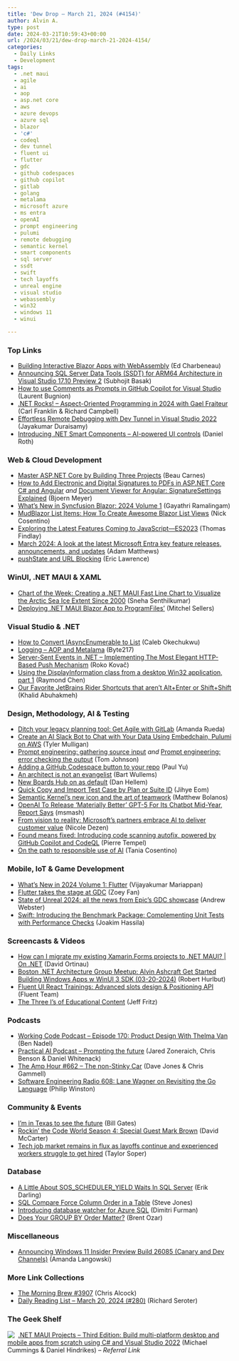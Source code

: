 ```yaml
---
title: 'Dew Drop – March 21, 2024 (#4154)'
author: Alvin A.
type: post
date: 2024-03-21T10:59:43+00:00
url: /2024/03/21/dew-drop-march-21-2024-4154/
categories:
  - Daily Links
  - Development
tags:
  - .net maui
  - agile
  - ai
  - aop
  - asp.net core
  - aws
  - azure devops
  - azure sql
  - blazor
  - 'c#'
  - codeql
  - dev tunnel
  - fluent ui
  - flutter
  - gdc
  - github codespaces
  - github copilot
  - gitlab
  - golang
  - metalama
  - microsoft azure
  - ms entra
  - openAI
  - prompt engineering
  - pulumi
  - remote debugging
  - semantic kernel
  - smart components
  - sql server
  - ssdt
  - swift
  - tech layoffs
  - unreal engine
  - visual studio
  - webassembly
  - win32
  - windows 11
  - winui

---
```

### <a name="top"></a>Top Links

  * <a href="https://www.telerik.com/blogs/building-interactive-blazor-apps-webassembly" target="_blank" rel="noopener">Building Interactive Blazor Apps with WebAssembly</a> (Ed Charbeneau)
  * <a href="https://devblogs.microsoft.com/visualstudio/arm64-in-ssdt/" target="_blank" rel="noopener">Announcing SQL Server Data Tools (SSDT) for ARM64 Architecture in Visual Studio 17.10 Preview 2</a> (Subhojit Basak)
  * <a href="https://techcommunity.microsoft.com/t5/microsoft-developer-community/how-to-use-comments-as-prompts-in-github-copilot-for-visual/ba-p/4091503" target="_blank" rel="noopener">How to use Comments as Prompts in GitHub Copilot for Visual Studio</a> (Laurent Bugnion)
  * <a href="https://www.spreaker.com/episode/aspect-oriented-programming-in-2024-with-gael-fraiteur--59121471" target="_blank" rel="noopener">.NET Rocks! &#8211; Aspect-Oriented Programming in 2024 with Gael Fraiteur</a> (Carl Franklin & Richard Campbell)
  * <a href="https://www.syncfusion.com/blogs/post/dev-tunnel-remote-debug-vs-2022.aspx?utm_source=alvinashcraft&utm_medium=email&utm_campaign=alvinashcraft_blog_edmmar24" target="_blank" rel="noopener">Effortless Remote Debugging with Dev Tunnel in Visual Studio 2022</a> (Jayakumar Duraisamy)
  * <a href="https://devblogs.microsoft.com/dotnet/introducing-dotnet-smart-components/" target="_blank" rel="noopener">Introducing .NET Smart Components – AI-powered UI controls</a> (Daniel Roth)



### <a name="web"></a>Web & Cloud Development

  * <a href="https://www.freecodecamp.org/news/master-asp-net-core-by-building-three-projects/" target="_blank" rel="noopener">Master ASP.NET Core by Building Three Projects</a> (Beau Carnes)
  * <a href="https://www.textcontrol.com/blog/2024/03/20/how-to-add-electronic-and-digital-signatures-to-pdfs-in-asp-net-core-c-sharp-and-angular/" target="_blank" rel="noopener">How to Add Electronic and Digital Signatures to PDFs in ASP.NET Core C# and Angular</a> _and_ <a href="https://www.textcontrol.com/blog/2024/03/20/signaturesettings-explained/" target="_blank" rel="noopener">Document Viewer for Angular: SignatureSettings Explained</a> (Bjoern Meyer)
  * <a href="https://www.syncfusion.com/blogs/post/whats-new-blazor-2024-vol-1.aspx?utm_source=alvinashcraft&utm_medium=email&utm_campaign=alvinashcraft_blog_edmmar24" target="_blank" rel="noopener">What’s New in Syncfusion Blazor: 2024 Volume 1</a> (Gayathri Ramalingam)
  * <a href="https://www.devleader.ca/2024/03/20/mudblazor-list-items-how-to-create-awesome-blazor-list-views/" target="_blank" rel="noopener">MudBlazor List Items: How To Create Awesome Blazor List Views</a> (Nick Cosentino)
  * <a href="https://www.telerik.com/blogs/exploring-latest-features-coming-javascript-es2023" target="_blank" rel="noopener">Exploring the Latest Features Coming to JavaScript—ES2023</a> (Thomas Findlay)
  * <a href="https://devblogs.microsoft.com/identity/eng-connect-mar24/" target="_blank" rel="noopener">March 2024: A look at the latest Microsoft Entra key feature releases, announcements, and updates</a> (Adam Matthews)
  * <a href="https://textslashplain.com/2024/03/20/pushstate-and-url-blocking/" target="_blank" rel="noopener">pushState and URL Blocking</a> (Eric Lawrence)



### <a name="silverlight"></a>WinUI, .NET MAUI & XAML

  * <a href="https://www.syncfusion.com/blogs/post/maui-fast-line-chart-arctic-ice.aspx?utm_source=alvinashcraft&utm_medium=email&utm_campaign=alvinashcraft_blog_edmmar24" target="_blank" rel="noopener">Chart of the Week: Creating a .NET MAUI Fast Line Chart to Visualize the Arctic Sea Ice Extent Since 2000</a> (Sneha Senthilkumar)
  * <a href="https://www.mitchelsellers.com/blog/article/deploying-net-maui-blazor-app-to-programfiles" target="_blank" rel="noopener">Deploying .NET MAUI Blazor App to ProgramFiles&#8217;</a> (Mitchel Sellers)



### <a name="dotnet"></a>Visual Studio & .NET

  * <a href="https://code-maze.com/csharp-convert-iasyncenumerable-to-list/" target="_blank" rel="noopener">How to Convert IAsyncEnumerable to List</a> (Caleb Okechukwu)
  * <a href="https://byte217.com/logging-aop-and-metalama/" target="_blank" rel="noopener">Logging – AOP and Metalama</a> (Byte217)
  * <a href="https://medium.com/@kova98/server-sent-events-in-net-7f700b21cdb7" target="_blank" rel="noopener">Server-Sent Events in .NET &#8211; Implementing The Most Elegant HTTP-Based Push Mechanism</a> (Roko Kovač)
  * <a href="https://devblogs.microsoft.com/oldnewthing/20240320-00/?p=109554" target="_blank" rel="noopener">Using the Display&shy;Information class from a desktop Win32 application, part 1</a> (Raymond Chen)
  * <a href="https://blog.jetbrains.com/dotnet/2024/03/20/our-favorite-jetbrains-rider-shortcuts-that-arent-altenter-or-shiftshift/" target="_blank" rel="noopener">Our Favorite JetBrains Rider Shortcuts that aren’t Alt+Enter or Shift+Shift</a> (Khalid Abuhakmeh)



### <a name="design"></a>Design, Methodology, AI & Testing

  * <a href="https://about.gitlab.com/blog/2024/03/14/ditch-your-legacy-planning-tool-get-agile-with-gitlab" target="_blank" rel="noopener">Ditch your legacy planning tool: Get Agile with GitLab</a> (Amanda Rueda)
  * <a href="https://www.pulumi.com/blog/ai-slack-bot-to-chat-using-embedchain-and-pulumi-on-aws/" target="_blank" rel="noopener">Create an AI Slack Bot to Chat with Your Data Using Embedchain, Pulumi on AWS</a> (Tyler Mulligan)
  * <a href="https://idratherbewriting.com/blog/gathering-source-input-prompt-engineering" target="_blank" rel="noopener">Prompt engineering: gathering source input</a> _and_ <a href="https://idratherbewriting.com/blog/error-checking-the-output-prompt-engineering" target="_blank" rel="noopener">Prompt engineering: error checking the output</a> (Tom Johnson)
  * <a href="https://paulyu.dev/code/adding-codespace-button-to-your-github-repo/" target="_blank" rel="noopener">Adding a GitHub Codespace button to your repo</a> (Paul Yu)
  * <a href="https://bartwullems.blogspot.com/2024/03/an-architect-is-not-evangelist.html" target="_blank" rel="noopener">An architect is not an evangelist</a> (Bart Wullems)
  * <a href="https://devblogs.microsoft.com/devops/new-boards-hub-on-as-default/" target="_blank" rel="noopener">New Boards Hub on as default</a> (Dan Hellem)
  * <a href="https://devblogs.microsoft.com/devops/id-search-in-azure-test-plans/" target="_blank" rel="noopener">Quick Copy and Import Test Case by Plan or Suite ID</a> (Jihye Eom)
  * <a href="https://devblogs.microsoft.com/semantic-kernel/semantic-kernels-new-icon-and-the-art-of-teamwork/" target="_blank" rel="noopener">Semantic Kernel’s new icon and the art of teamwork</a> (Matthew Bolanos)
  * <a href="https://slashdot.org/story/24/03/20/145249/openai-to-release-materially-better-gpt-5-for-its-chatbot-mid-year-report-says?utm_source=rss1.0mainlinkanon&utm_medium=feed" target="_blank" rel="noopener">OpenAI To Release &#8216;Materially Better&#8217; GPT-5 For Its Chatbot Mid-Year, Report Says</a> (msmash)
  * <a href="https://blogs.microsoft.com/blog/2024/03/20/from-vision-to-reality-microsofts-partners-embrace-ai-to-deliver-customer-value/" target="_blank" rel="noopener">From vision to reality: Microsoft’s partners embrace AI to deliver customer value</a> (Nicole Dezen)
  * <a href="https://github.blog/2024-03-20-found-means-fixed-introducing-code-scanning-autofix-powered-by-github-copilot-and-codeql/" target="_blank" rel="noopener">Found means fixed: Introducing code scanning autofix, powered by GitHub Copilot and CodeQL</a> (Pierre Tempel)
  * <a href="https://blogs.microsoft.com/on-the-issues/2024/03/20/responsible-ai-brazil-blueprint-g20/" target="_blank" rel="noopener">On the path to responsible use of AI</a> (Tania Cosentino)



### <a name="mobile"></a>Mobile, IoT & Game Development

  * <a href="https://www.syncfusion.com/blogs/post/whats-new-flutter-2024-vol-1.aspx?utm_source=alvinashcraft&utm_medium=email&utm_campaign=alvinashcraft_blog_edmmar24" target="_blank" rel="noopener">What’s New in 2024 Volume 1: Flutter</a> (Vijayakumar Mariappan)
  * <a href="https://medium.com/flutter/flutter-takes-the-stage-at-gdc-b4e14900d606?source=rss----4da7dfd21a33---4" target="_blank" rel="noopener">Flutter takes the stage at GDC</a> (Zoey Fan)
  * <a href="https://www.theverge.com/2024/3/20/24106665/state-of-unreal-2024-epic-fortnite-ue5-gdc" target="_blank" rel="noopener">State of Unreal 2024: all the news from Epic’s GDC showcase</a> (Andrew Webster)
  * <a href="https://swift.org/blog/benchmarks/" target="_blank" rel="noopener">Swift: Introducing the Benchmark Package: Complementing Unit Tests with Performance Checks</a> (Joakim Hassila)



### <a name="videos"></a>Screencasts & Videos

  * <a href="http://www.youtube.com/watch?v=86alcblKjJo" target="_blank" rel="noopener">How can I migrate my existing Xamarin.Forms projects to .NET MAUI? | On .NET</a> (David Ortinau)
  * <a href="https://www.youtube.com/watch?v=-BY6mE2IBH8&ab_channel=RobertHurlbut" target="_blank" rel="noopener">Boston .NET Architecture Group Meetup: Alvin Ashcraft Get Started Building Windows Apps w WinUI 3 SDK (03-20-2024)</a> (Robert Hurlbut)
  * <a href="http://www.youtube.com/watch?v=DfG0VZKXcL4" target="_blank" rel="noopener">Fluent UI React Trainings: Advanced slots design & Positioning API</a> (Fluent Team)
  * <a href="http://www.youtube.com/watch?v=DkLwUbVeN5o" target="_blank" rel="noopener">The Three I&#8217;s of Educational Content</a> (Jeff Fritz)



### <a name="podcasts"></a>Podcasts

  * <a href="https://www.bennadel.com/blog/4616-working-code-podcast-episode-170-product-design-with-thelma-van.htm" target="_blank" rel="noopener">Working Code Podcast &#8211; Episode 170: Product Design With Thelma Van</a> (Ben Nadel)
  * <a href="https://changelog.com/practicalai/261" target="_blank" rel="noopener">Practical AI Podcast &#8211; Prompting the future</a> (Jared Zoneraich, Chris Benson & Daniel Whitenack)
  * <a href="https://theamphour.com/662-the-non-stinky-car/" target="_blank" rel="noopener">The Amp Hour #662 – The non-Stinky Car</a> (Dave Jones & Chris Gammell)
  * <a href="https://se-radio.net/2024/03/se-radio-608-lane-wagner-on-revisiting-the-go-language/" target="_blank" rel="noopener">Software Engineering Radio 608: Lane Wagner on Revisiting the Go Language</a> (Philip Winston)



### <a name="events"></a>Community & Events

  * <a href="https://www.gatesnotes.com/Visiting-Texas-to-see-the-future" target="_blank" rel="noopener">I’m in Texas to see the future</a> (Bill Gates)
  * <a href="https://dotnettips.wordpress.com/2024/03/20/rockin-the-code-world-season-4-special-guest-mark-brown/" target="_blank" rel="noopener">Rockin’ the Code World Season 4: Special Guest Mark Brown</a> (David McCarter)
  * <a href="https://www.geekwire.com/2024/tech-job-market-remains-in-flux-as-layoffs-continue-and-experienced-workers-struggle-to-get-hired/" target="_blank" rel="noopener">Tech job market remains in flux as layoffs continue and experienced workers struggle to get hired</a> (Taylor Soper)



### <a name="sql"></a>Database

  * <a href="https://erikdarling.com/a-little-about-sos_scheduler_yield-waits-in-sql-server/" target="_blank" rel="noopener">A Little About SOS_SCHEDULER_YIELD Waits In SQL Server</a> (Erik Darling)
  * <a href="https://www.sqlservercentral.com/blogs/sql-compare-force-column-order-in-a-table" target="_blank" rel="noopener">SQL Compare Force Column Order in a Table</a> (Steve Jones)
  * <a href="https://techcommunity.microsoft.com/t5/azure-sql-blog/introducing-database-watcher-for-azure-sql/ba-p/4085637" target="_blank" rel="noopener">Introducing database watcher for Azure SQL</a> (Dimitri Furman)
  * <a href="https://www.brentozar.com/archive/2024/03/does-your-group-by-order-matter/" target="_blank" rel="noopener">Does Your GROUP BY Order Matter?</a> (Brent Ozar)



### <a name="misc"></a>Miscellaneous

  * <a href="https://blogs.windows.com/windows-insider/2024/03/20/announcing-windows-11-insider-preview-build-26085-canary-and-dev-channels/" target="_blank" rel="noopener">Announcing Windows 11 Insider Preview Build 26085 (Canary and Dev Channels)</a> (Amanda Langowski)



### <a name="links"></a>More Link Collections

  * <a href="https://blog.cwa.me.uk/2024/03/21/the-morning-brew-3907/" target="_blank" rel="noopener">The Morning Brew #3907</a> (Chris Alcock)
  * <a href="https://seroter.com/2024/03/20/daily-reading-list-march-20-2024-280/" target="_blank" rel="noopener">Daily Reading List – March 20, 2024 (#280)</a> (Richard Seroter)



### <a name="shelf"></a>The Geek Shelf

<a href="https://www.amazon.com/dp/1837634912/?tag=amavin-20" target="_blank" rel="noopener"><img decoding="async" align="left" style="margin: 0px 4px 0px 0px; border: 0px currentcolor; border-image: none; float: left; display: inline; background-image: none;" src="https://m.media-amazon.com/images/I/41ldQV6PMSL._SS135_.jpg" border="0" /></a>&nbsp;<a href="https://www.amazon.com/dp/1837634912/?tag=amavin-20" target="_blank" rel="noopener">.NET MAUI Projects &#8211; Third Edition: Build multi-platform desktop and mobile apps from scratch using C# and Visual Studio 2022</a> (Michael Cummings & Daniel Hindrikes) _&#8211; Referral Link_